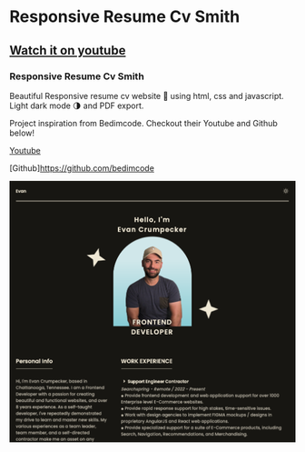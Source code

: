 # Responsive Resume Cv Smith
## [Watch it on youtube]()
### Responsive Resume Cv Smith
Beautiful Responsive resume cv website 📄 using html, css and javascript. Light dark mode 🌗 and PDF export.

Project inspiration from Bedimcode. Checkout their Youtube and Github below!

[Youtube](https://www.youtube.com/c/Bedimcode)

[Github]https://github.com/bedimcode

![Resume cv](/evan_preview.png)
